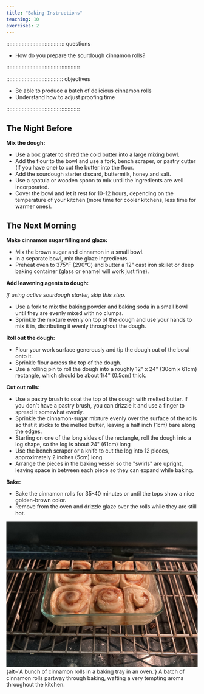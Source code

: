 ```yaml
---
title: "Baking Instructions"
teaching: 10
exercises: 2
---
```


:::::::::::::::::::::::::::::::::::::: questions

- How do you prepare the sourdough cinnamon rolls?

::::::::::::::::::::::::::::::::::::::::::::::::

::::::::::::::::::::::::::::::::::::: objectives

- Be able to produce a batch of delicious cinnamon rolls
- Understand how to adjust proofing time

::::::::::::::::::::::::::::::::::::::::::::::::


## The Night Before

**Mix the dough:**

- Use a box grater to shred the cold butter into a large mixing bowl.
- Add the flour to the bowl and use a fork, bench scraper, or pastry cutter (if you have one) to cut the butter into the flour.
- Add the sourdough starter discard, buttermilk, honey and salt.
- Use a spatula or wooden spoon to mix until the ingredients are well incorporated.
- Cover the bowl and let it rest for 10-12 hours, depending on the temperature of your kitchen (more time for cooler kitchens, less time for warmer ones).

## The Next Morning

**Make cinnamon sugar filling and glaze:**

- Mix the brown sugar and cinnamon in a small bowl.
- In a separate bowl, mix the glaze ingredients.
- Preheat oven to 375°F (290°C) and butter a 12" cast iron skillet or deep baking container (glass or enamel will work just  fine).

**Add leavening agents to dough:**

*If using active sourdough starter, skip this step.*

- Use a fork to mix the baking powder and baking soda in a small bowl until they are evenly mixed with no clumps.
- Sprinkle the mixture evenly on top of the dough and use your hands to mix it in, distributing it evenly throughout the dough.

**Roll out the dough:**

- Flour your work surface generously and tip the dough out of the bowl onto it.
- Sprinkle flour across the top of the dough.
- Use a rolling pin to roll the dough into a roughly 12" x 24" (30cm x 61cm) rectangle, which should be about 1/4" (0.5cm) thick.

**Cut out rolls:**

- Use a pastry brush to coat the top of the dough with melted butter. If you don't have a pastry brush, you can drizzle it and use a finger to spread it somewhat evenly.
- Sprinkle the cinnamon-sugar mixture evenly over the surface of the rolls so that it sticks to the melted butter, leaving a half inch (1cm) bare along the edges.
- Starting on one of the long sides of the rectangle, roll the dough into a log shape, so the log is about 24" (61cm) long
- Use the bench scraper or a knife to cut the log into 12 pieces, approximately 2 inches (5cm) long.
- Arrange the pieces in the baking vessel so the "swirls" are upright, leaving space in between each piece so they can expand while baking.

**Bake:**

- Bake the cinnamon rolls for 35-40 minutes or until the tops show a nice golden-brown color.
- Remove from the oven and drizzle glaze over the rolls while they are still hot.

![](fig/cinnamon-rolls-in-the-oven.jpg){alt='A bunch of cinnamon rolls in a baking tray in an oven.'}
A batch of cinnamon rolls partway through baking, wafting a very tempting aroma throughout the kitchen.
